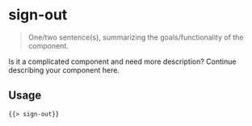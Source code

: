 # sign-out

> One/two sentence(s), summarizing the goals/functionality of the component.

Is it a complicated component and need more description? Continue describing your component here.

## Usage

```html
{{> sign-out}}
```
